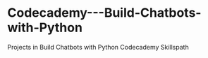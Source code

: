 # Codecademy---Build-Chatbots-with-Python
Projects in Build Chatbots with Python Codecademy Skillspath
